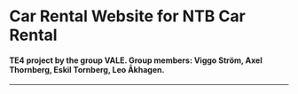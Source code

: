 # Car Rental Website for NTB Car Rental
#### TE4 project by the group VALE. Group members: Viggo Ström, Axel Thornberg, Eskil Tornberg, Leo Åkhagen.

---

